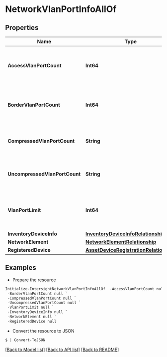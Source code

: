 # NetworkVlanPortInfoAllOf
## Properties

Name | Type | Description | Notes
------------ | ------------- | ------------- | -------------
**AccessVlanPortCount** | **Int64** | The number of available VLAN access ports on a Fabric Interconnect. | [optional] [readonly] 
**BorderVlanPortCount** | **Int64** | The number of available VLAN border ports on a Fabric Interconnect. | [optional] [readonly] 
**CompressedVlanPortCount** | **String** | The number of compressed VLAN ports on a Fabric Interconnect. | [optional] [readonly] 
**UncompressedVlanPortCount** | **String** | The number of uncompressed VLAN ports on a Fabric Interconnect. | [optional] [readonly] 
**VlanPortLimit** | **Int64** | The maximum number of VLAN ports allowed on a Fabric Interconnect. | [optional] [readonly] 
**InventoryDeviceInfo** | [**InventoryDeviceInfoRelationship**](InventoryDeviceInfoRelationship.md) |  | [optional] 
**NetworkElement** | [**NetworkElementRelationship**](NetworkElementRelationship.md) |  | [optional] 
**RegisteredDevice** | [**AssetDeviceRegistrationRelationship**](AssetDeviceRegistrationRelationship.md) |  | [optional] 

## Examples

- Prepare the resource
```powershell
Initialize-IntersightNetworkVlanPortInfoAllOf  -AccessVlanPortCount null `
 -BorderVlanPortCount null `
 -CompressedVlanPortCount null `
 -UncompressedVlanPortCount null `
 -VlanPortLimit null `
 -InventoryDeviceInfo null `
 -NetworkElement null `
 -RegisteredDevice null
```

- Convert the resource to JSON
```powershell
$ | Convert-ToJSON
```

[[Back to Model list]](../README.md#documentation-for-models) [[Back to API list]](../README.md#documentation-for-api-endpoints) [[Back to README]](../README.md)

